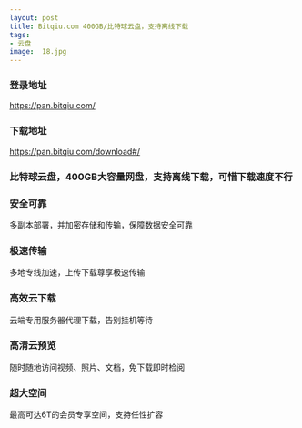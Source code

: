 ```yaml
---
layout: post
title: Bitqiu.com 400GB/比特球云盘，支持离线下载
tags:
- 云盘
image:  18.jpg
---
```



### 登录地址<br>
https://pan.bitqiu.com/

### 下载地址<br>
https://pan.bitqiu.com/download#/


### 比特球云盘，400GB大容量网盘，支持离线下载，可惜下载速度不行<br>

### 安全可靠

多副本部署，并加密存储和传输，保障数据安全可靠

### 极速传输

多地专线加速，上传下载尊享极速传输

### 高效云下载

云端专用服务器代理下载，告别挂机等待

### 高清云预览

随时随地访问视频、照片、文档，免下载即时检阅

### 超大空间

最高可达6T的会员专享空间，支持任性扩容